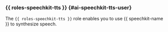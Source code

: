 ### {{ roles-speechkit-tts }} {#ai-speechkit-tts-user}

The `{{ roles-speechkit-tts }}` role enables you to use {{ speechkit-name }} to synthesize speech.